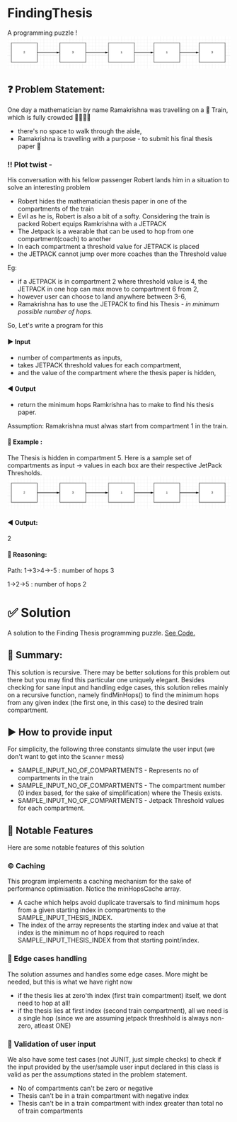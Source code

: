 # FindingThesis
A programming puzzle ! 
![Finding Thesis | Programming Puzzle](findingthesis.png)


## ❓ Problem Statement: 

One day a mathematician by name Ramakrishna was travelling on a 🚂 Train, which is fully crowded  👬👬👬👬 
- there's no space to walk through the aisle, 
- Ramakrishna is travelling with a purpose - to submit his final thesis paper 📄 

### ‼️ Plot twist - 
His conversation with his fellow passenger Robert lands him in a situation to solve an interesting problem 
- Robert hides the mathematician thesis paper in one of the compartments of the train
- Evil as he is, Robert is also a bit of a softy. Considering the train is packed Robert equips Ramkrishna with a JETPACK
- The Jetpack is a wearable that can be used to hop from one compartment(coach) to another
- In each compartment a threshold value for JETPACK is placed
- the JETPACK cannot jump over more coaches than the Threshold value

Eg: 
- if a JETPACK is in compartment 2 where threshold value is 4, the JETPACK in one hop can max move to compartment 6 from 2, 
- however user can choose to land anywhere between 3-6, 
- Ramakrishna has to use the JETPACK to find his Thesis - *in minimum possible number of hops.*

So, Let's write a program for this 

#### ▶️ Input 
- number of compartments as inputs, 
- takes JETPACK threshold values for each compartment, 
- and the value of the compartment where the thesis paper is hidden, 

#### ◀️ Output
- return the minimum hops Ramkrishna has to make to find his thesis paper.

Assumption: Ramakrishna must alwas start from compartment 1 in the train.
 
#### 🎯 Example : 

The Thesis is hidden in compartment 5. Here is a sample set of compartments as input -> values in each box are their respective JetPack Thresholds.
![Finding Thesis | Programming Puzzle](findingthesis.png)

#### ◀️ Output:
2 

#### 🤔 Reasoning:
Path: 
1->3>4->-5  : number of hops 3

1->2->5     : number of hops 2



# ✅ Solution
A solution to the Finding Thesis programming puzzle. [See Code.](https://github.com/vinaywadhwa/FindingThesis/blob/master/FindingThesis.java)

## 🔣 Summary: 

This solution is recursive. There may be better solutions for this problem out there but you may find this particular one uniquely elegant.
Besides checking for sane input and handling edge cases, this solution relies mainly on a recursive function, namely findMinHops() to find the minimum hops from any given index (the first one, in this case) to the desired train compartment.


## ▶️ How to provide input  
For simplicity, the following three constants simulate the user input (we don't want to get into the `Scanner` mess) 

- SAMPLE_INPUT_NO_OF_COMPARTMENTS - Represents no of compartments in the train
- SAMPLE_INPUT_NO_OF_COMPARTMENTS - The compartment number (0 index based, for the sake of simplification) where the Thesis exists.
- SAMPLE_INPUT_NO_OF_COMPARTMENTS - Jetpack Threshold values for each compartment.


## 📒 Notable Features
Here are some notable features of this solution

### ©️ Caching
This program implements a caching mechanism for the sake of performance optimisation. Notice the minHopsCache array.
- A cache which helps avoid duplicate traversals to find minimum hops from a given starting index in compartments to the SAMPLE_INPUT_THESIS_INDEX. 
- The index of the array represents the starting index and value at that index is the minimum no of hops required to reach SAMPLE_INPUT_THESIS_INDEX from that starting point/index.

### 🔬 Edge cases handling
The solution assumes and handles some edge cases. More might be needed, but this is what we have right now
- if the thesis lies at zero'th index (first train compartment) itself, we dont need to hop at all! 
- if the thesis lies at first index (second train compartment), all we need is a single hop (since we are assuming jetpack threshhold is always non-zero, atleast ONE)

### 🤪 Validation of user input
We also have some test cases (not JUNIT, just simple checks) to check if the input provided by the user/sample user input declared in this class is valid as per the assumptions stated in the problem statement.
- No of compartments can't be zero or negative
- Thesis can't be in a train compartment with negative index
- Thesis can't be in a train compartment with index greater than total no of train compartments
